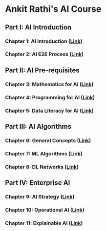 # Ankit Rathi's AI Course

## Part I: AI Introduction

### Chapter 1: AI Introduction ([Link](https://github.com/ankitrathi169/ankitrathi169.github.io/blob/master/AI_Introduction.md))

### Chapter 2: AI E2E Process ([Link](https://github.com/ankitrathi169/ankitrathi169.github.io/blob/master/AI_E2E_Process.md))

## Part II: AI Pre-requisites 

### Chapter 3: Mathematics for AI ([Link](https://github.com/ankitrathi169/ankitrathi169.github.io/blob/master/Mathematics_for_AI.md))

### Chapter 4: Programming for AI ([Link](https://github.com/ankitrathi169/ankitrathi169.github.io/blob/master/Python_Foundation.md))

### Chapter 5: Data Literacy for AI ([Link](https://github.com/ankitrathi169/ankitrathi169.github.io/blob/master/Data_Literacy_for_AI.md))

## Part III: AI Algorithms 

### Chapter 6: General Concepts ([Link](https://github.com/ankitrathi169/ankitrathi169.github.io/blob/master/General_Concepts.md))

### Chapter 7: ML Algorithms ([Link](https://github.com/ankitrathi169/ankitrathi169.github.io/blob/master/ML_Algorithms.md))

### Chapter 8: DL Networks ([Link](https://github.com/ankitrathi169/ankitrathi169.github.io/blob/master/DL_Networks.md))

## Part IV: Enterprise AI 

### Chapter 9: AI Strategy ([Link](https://github.com/ankitrathi169/ankitrathi169.github.io/blob/master/AI_Strategy.md))

### Chapter 10: Operational AI ([Link](https://github.com/ankitrathi169/ankitrathi169.github.io/blob/master/Operational_AI.md))

### Chapter 11: Explainable AI ([Link](https://github.com/ankitrathi169/ankitrathi169.github.io/blob/master/Explainable_AI.md))
